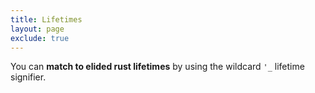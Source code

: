 ```yaml
---
title: Lifetimes
layout: page
exclude: true
---
```


You can **match to elided rust lifetimes** by using the wildcard `'_` lifetime signifier.
```rust

```
<!--stackedit_data:
eyJoaXN0b3J5IjpbLTg5MjM3Njg3OCwtNjA1NjE0OTM2XX0=
-->